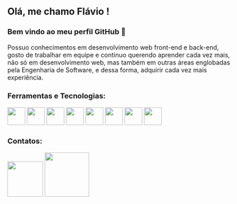 ## Olá, me chamo Flávio ! 
### Bem vindo ao meu perfil GitHub 👋

Possuo conhecimentos em desenvolvimento web front-end e back-end, gosto de trabalhar em equipe e continuo querendo aprender cada vez mais, não só em desenvolvimento web, mas também em outras áreas englobadas pela Engenharia de Software, e dessa forma, adquirir cada vez mais experiência.

### Ferramentas e Tecnologias:

<div>
<img src="https://cdn.jsdelivr.net/gh/devicons/devicon/icons/html5/html5-plain-wordmark.svg" width="40" height="40"/>
  <img src="https://cdn.jsdelivr.net/gh/devicons/devicon/icons/css3/css3-plain-wordmark.svg" width="40" height="40"/>
  <img src="https://cdn.jsdelivr.net/gh/devicons/devicon/icons/javascript/javascript-plain.svg" width="40" height="40"/>
  <img src="https://cdn.jsdelivr.net/gh/devicons/devicon/icons/php/php-plain.svg" width="40" height="40"/>
  <img src="https://cdn.jsdelivr.net/gh/devicons/devicon/icons/nodejs/nodejs-original.svg" width="40" height="40"/>
  <img src="https://cdn.jsdelivr.net/gh/devicons/devicon/icons/java/java-original-wordmark.svg" width="40" height="40"/>
  <img src="https://cdn.jsdelivr.net/gh/devicons/devicon/icons/bootstrap/bootstrap-plain-wordmark.svg" width="40" height="40"/>
  <img src="https://cdn.jsdelivr.net/gh/devicons/devicon/icons/jquery/jquery-plain-wordmark.svg" width="40" height="40"/>
</div>

### Contatos:

<div>
  <a href="mailto:flaviogabriel2603@gmail.com"><img src="https://img.shields.io/badge/Gmail-D14836?style=for-the-badge&logo=gmail&logoColor=white" width="80"></a>
  <a href="https://www.linkedin.com/in/flávio-gabriel-loretti-viana-8274061a2/"><img src="https://img.shields.io/badge/-LinkedIn-%230077B5?style=for-the badge&logo=linkedin&logoColor=white" width="100"></a>
</div>
